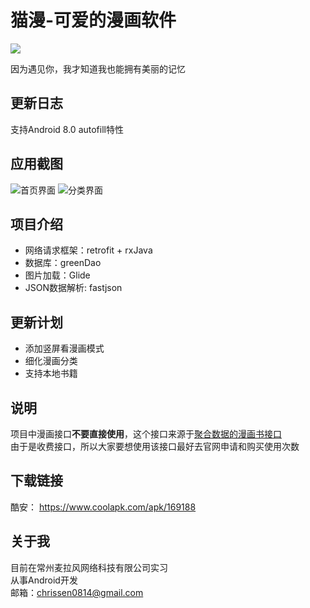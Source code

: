 # 猫漫-可爱的漫画软件
![](https://img.shields.io/badge/license-MIT-000000.svg)  
  
  因为遇见你，我才知道我也能拥有美丽的记忆
## 更新日志
支持Android 8.0 autofill特性
## 应用截图
![首页界面](https://github.com/chrissen0814/Cartoon/blob/master/screenshot/screenshot_main.png)
![分类界面](https://github.com/chrissen0814/Cartoon/blob/master/screenshot/screenshot_category.png)
## 项目介绍
+ 网络请求框架：retrofit + rxJava
+ 数据库：greenDao
+ 图片加载：Glide
+ JSON数据解析: fastjson
## 更新计划
+ 添加竖屏看漫画模式
+ 细化漫画分类
+ 支持本地书籍
## 说明
项目中漫画接口**不要直接使用**，这个接口来源于[聚合数据的漫画书接口](https://www.juhe.cn/docs/api/id/163)  
由于是收费接口，所以大家要想使用该接口最好去官网申请和购买使用次数
## 下载链接
酷安： https://www.coolapk.com/apk/169188
## 关于我
目前在常州麦拉风网络科技有限公司实习  
从事Android开发  
邮箱：chrissen0814@gmail.com
